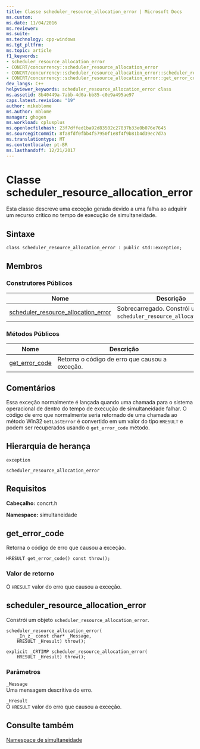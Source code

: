 ```yaml
---
title: Classe scheduler_resource_allocation_error | Microsoft Docs
ms.custom: 
ms.date: 11/04/2016
ms.reviewer: 
ms.suite: 
ms.technology: cpp-windows
ms.tgt_pltfrm: 
ms.topic: article
f1_keywords:
- scheduler_resource_allocation_error
- CONCRT/concurrency::scheduler_resource_allocation_error
- CONCRT/concurrency::scheduler_resource_allocation_error::scheduler_resource_allocation_error
- CONCRT/concurrency::scheduler_resource_allocation_error::get_error_code
dev_langs: C++
helpviewer_keywords: scheduler_resource_allocation_error class
ms.assetid: 8b40449a-7abb-4d0a-bb85-c0e9a495ae97
caps.latest.revision: "19"
author: mikeblome
ms.author: mblome
manager: ghogen
ms.workload: cplusplus
ms.openlocfilehash: 23f7dffed1ba92d83502c27837b33e0b076e7645
ms.sourcegitcommit: 8fa8fdf0fbb4f57950f1e8f4f9b81b4d39ec7d7a
ms.translationtype: MT
ms.contentlocale: pt-BR
ms.lasthandoff: 12/21/2017
---
```

# <a name="schedulerresourceallocationerror-class"></a>Classe scheduler_resource_allocation_error
Esta classe descreve uma exceção gerada devido a uma falha ao adquirir um recurso crítico no tempo de execução de simultaneidade.  
  
## <a name="syntax"></a>Sintaxe  
  
```
class scheduler_resource_allocation_error : public std::exception;
```  
  
## <a name="members"></a>Membros  
  
### <a name="public-constructors"></a>Construtores Públicos  
  
|Nome|Descrição|  
|----------|-----------------|  
|[scheduler_resource_allocation_error](#ctor)|Sobrecarregado. Constrói um objeto `scheduler_resource_allocation_error`.|  
  
### <a name="public-methods"></a>Métodos Públicos  
  
|Nome|Descrição|  
|----------|-----------------|  
|[get_error_code](#get_error_code)|Retorna o código de erro que causou a exceção.|  
  
## <a name="remarks"></a>Comentários  
 Essa exceção normalmente é lançada quando uma chamada para o sistema operacional de dentro do tempo de execução de simultaneidade falhar. O código de erro que normalmente seria retornado de uma chamada ao método Win32 `GetLastError` é convertido em um valor do tipo `HRESULT` e podem ser recuperados usando o `get_error_code` método.  
  
## <a name="inheritance-hierarchy"></a>Hierarquia de herança  
 `exception`  
  
 `scheduler_resource_allocation_error`  
  
## <a name="requirements"></a>Requisitos  
 **Cabeçalho:** concrt.h  
  
 **Namespace:** simultaneidade  
  
##  <a name="get_error_code"></a>get_error_code 

 Retorna o código de erro que causou a exceção.  
  
```
HRESULT get_error_code() const throw();
```  
  
### <a name="return-value"></a>Valor de retorno  
 O `HRESULT` valor do erro que causou a exceção.  
  
##  <a name="ctor"></a>scheduler_resource_allocation_error 

 Constrói um objeto `scheduler_resource_allocation_error`.  
  
```
scheduler_resource_allocation_error(
    _In_z_ const char* _Message,
    HRESULT _Hresult) throw();

explicit _CRTIMP scheduler_resource_allocation_error(
    HRESULT _Hresult) throw();
```  
  
### <a name="parameters"></a>Parâmetros  
 `_Message`  
 Uma mensagem descritiva do erro.  
  
 `_Hresult`  
 O `HRESULT` valor do erro que causou a exceção.  
  
## <a name="see-also"></a>Consulte também  
 [Namespace de simultaneidade](concurrency-namespace.md)
